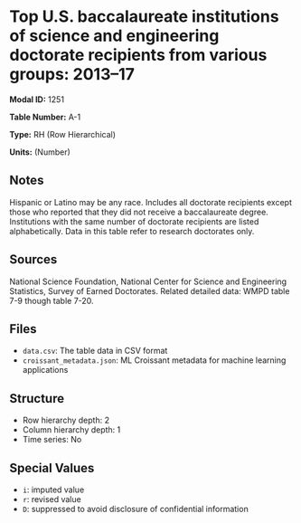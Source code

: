 # Top U.S. baccalaureate institutions of science and engineering doctorate recipients from various groups: 2013–17

**Modal ID:** 1251

**Table Number:** A-1

**Type:** RH (Row Hierarchical)

**Units:** (Number)

## Notes

Hispanic or Latino may be any race. Includes all doctorate recipients except those who reported that they did not receive a baccalaureate degree. Institutions with the same number of doctorate recipients are listed alphabetically. Data in this table refer to research doctorates only.

## Sources

National Science Foundation, National Center for Science and Engineering Statistics, Survey of Earned Doctorates. Related detailed data: WMPD table 7-9 though table 7-20.

## Files

- `data.csv`: The table data in CSV format
- `croissant_metadata.json`: ML Croissant metadata for machine learning applications

## Structure

- Row hierarchy depth: 2
- Column hierarchy depth: 1
- Time series: No

## Special Values

- `i`: imputed value
- `r`: revised value
- `D`: suppressed to avoid disclosure of confidential information
